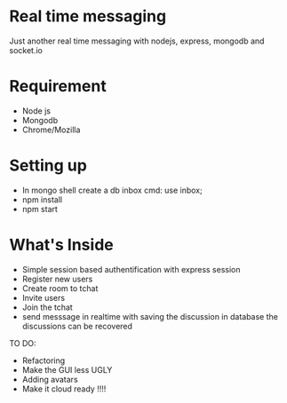 # Real time messaging
Just another real time messaging with nodejs, express, mongodb and socket.io

# Requirement
- Node js
- Mongodb
- Chrome/Mozilla

# Setting up
- In mongo shell create a db inbox cmd: use inbox;
- npm install
- npm start


# What's Inside 

- Simple session based authentification with express session
- Register new users
- Create room to tchat
- Invite users
- Join the tchat
- send messsage in realtime with saving the discussion in database
the discussions can be recovered 

TO DO:
- Refactoring
- Make the GUI less UGLY
- Adding avatars
- Make it cloud ready !!!!
